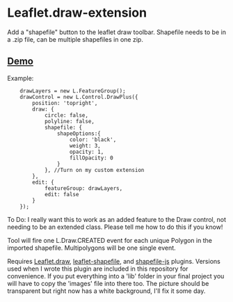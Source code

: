 # Leaflet.draw-extension
Add a "shapefile" button to the leaflet draw toolbar. Shapefile needs to be in a .zip file, can be multiple shapefiles in one zip.

## [Demo](https://ahalota.github.io/Leaflet.draw-extension/demo.html)

Example:

```
	drawLayers = new L.FeatureGroup();
	drawControl = new L.Control.DrawPlus({
		position: 'topright',		
		draw: {
			circle: false,
			polyline: false,
			shapefile: {
				shapeOptions:{
			    	color: 'black',
			    	weight: 3,
			    	opacity: 1,
			    	fillOpacity: 0					
				}
		    }, //Turn on my custom extension
		},
		edit: {
			featureGroup: drawLayers,
			edit: false
		}
	});
```

To Do: I really want this to work as an added feature to the Draw control, not needing to be an extended class. Please tell me how to do this if you know!

Tool will fire one L.Draw.CREATED event for each unique Polygon in the imported shapefile. Multipolygons will be one single event.

Requires [Leaflet.draw](https://github.com/Leaflet/Leaflet.draw), [leaflet-shapefile](https://github.com/calvinmetcalf/leaflet.shapefile), and [shapefile-js](https://github.com/calvinmetcalf/shapefile-js) plugins. Versions used when I wrote this plugin are included in this repository for convenience. If you put everything into a 'lib' folder in your final project you will have to copy the 'images' file into there too. The picture should be transparent but right now has a white background, I'll fix it some day.
